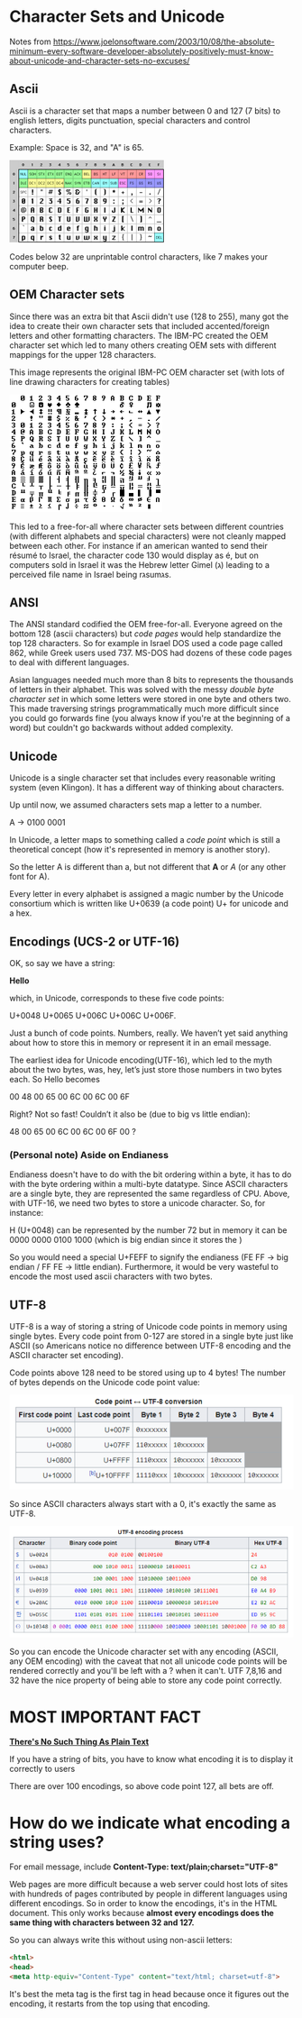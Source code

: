 # Character Sets and Unicode

Notes from https://www.joelonsoftware.com/2003/10/08/the-absolute-minimum-every-software-developer-absolutely-positively-must-know-about-unicode-and-character-sets-no-excuses/

## Ascii

Ascii is a character set that maps a number between 0 and 127 (7 bits) to english letters, digits punctuation, special characters and control characters.

Example: Space is 32, and "A" is 65.

![image info](./images/ascii.webp)

Codes below 32 are unprintable control characters, like 7 makes your computer beep.

## OEM Character sets

Since there was an extra bit that Ascii didn't use (128 to 255), many got the idea to create their own character sets that included accented/foreign letters and other formatting characters. The IBM-PC created the OEM character set which led to many others creating OEM sets with different mappings for the upper 128 characters.

This image represents the original IBM-PC OEM character set (with lots of line drawing characters for creating tables)

![image info](./images/oem.webp)

This led to a free-for-all where character sets between different countries (with different alphabets and special characters) were not cleanly mapped between each other. For instance if an american wanted to send their résumé to Israel, the character code 130 would display as é, but on computers sold in Israel it was the Hebrew letter Gimel (ג) leading to a perceived file name in Israel being  rגsumגs.

## ANSI

The ANSI standard codified the OEM free-for-all. Everyone agreed on the bottom 128 (ascii characters) but <i>code pages</i> would help standardize the top 128 characters. So for example in Israel DOS used a code page called 862, while Greek users used 737. MS-DOS had dozens of these code pages to deal with different languages. 

Asian languages needed much more than 8 bits to represents the thousands of letters in their alphabet. This was solved with the messy <i>double byte character set</i> in which some letters were stored in one byte and others two. This made traversing strings programmatically much more difficult since you could go forwards fine (you always know if you're at the beginning of a word) but couldn't go backwards without added complexity. 

## Unicode 

Unicode is a single character set that includes every reasonable writing system (even Klingon). It has a different way of thinking about characters.

Up until now, we assumed characters sets map a letter to a number.

A -> 0100 0001

In Unicode, a letter maps to something called a <i>code point</i> which is still a theoretical concept (how it's represented in memory is another story).

So the letter A is different than a, but not different that <b>A</b> or <i>A</i> (or any other font for A). 

Every letter in every alphabet is assigned a magic number by the Unicode consortium which is written like U+0639 (a code point) U+ for unicode and a hex.

## Encodings (UCS-2 or UTF-16)

OK, so say we have a string:

<b>Hello</b>

which, in Unicode, corresponds to these five code points:

U+0048 U+0065 U+006C U+006C U+006F.

Just a bunch of code points. Numbers, really. We haven’t yet said anything about how to store this in memory or represent it in an email message.

The earliest idea for Unicode encoding(UTF-16), which led to the myth about the two bytes, was, hey, let’s just store those numbers in two bytes each. So Hello becomes

00 48 00 65 00 6C 00 6C 00 6F

Right? Not so fast! Couldn’t it also be (due to big vs little endian):

48 00 65 00 6C 00 6C 00 6F 00 ?

### (Personal note) Aside on Endianess

Endianess doesn't have to do with the bit ordering within a byte, it has to do with the byte ordering within a multi-byte datatype. Since ASCII characters are a single byte, they are represented the same regardless of CPU. Above, with UTF-16, we need two bytes to store a unicode character. So, for instance:

H (U+0048) can be represented by the number 72 but in memory it can be 0000 0000 0100 1000 (which is big endian since it stores the ) 

So you would need a special U+FEFF to signify the endianess (FE FF -> big endian / FF FE -> little endian). Furthermore, it would be very wasteful to encode the most used ascii characters with two bytes. 

## UTF-8

UTF-8 is a way of storing a string of Unicode code points in memory using single bytes. Every code point from 0-127 are stored in a single byte just like ASCII (so Americans notice no difference between UTF-8 encoding and the ASCII character set encoding). 

Code points above 128 need to be stored using up to 4 bytes! The number of bytes depends on the Unicode code point value:

![image info](./images/utf8.png)

So since ASCII characters always start with a 0, it's exactly the same as UTF-8.

![image info](./images/utf8_example.png)

So you can encode the Unicode character set with any encoding (ASCII, any OEM encoding) with the caveat that not all unicode code points will be rendered correctly and you'll be left with a ? when it can't. UTF 7,8,16 and 32 have the nice property of being able to store any code point correctly.

# MOST IMPORTANT FACT

<b><u>There's No Such Thing As Plain Text</u></b>

If you have a string of bits, you have to know what encoding it is to display it correctly to users

There are over 100 encodings, so above code point 127, all bets are off. 

# How do we indicate what encoding a string uses?

For email message, include <b> Content-Type: text/plain;charset="UTF-8" </b>

Web pages are more difficult because a web server could host lots of sites with hundreds of pages contributed by people in different languages using different encodings. So in order to know the encodings, it's in the HTML document. This only works because <b> almost every encodings does the same thing with characters between 32 and 127.</b> 

So you can always write this without using non-ascii letters:

```html
<html>
<head>
<meta http-equiv="Content-Type" content="text/html; charset=utf-8">
```

It's best the meta tag is the first tag in head because once it figures out the encoding, it restarts from the top using that encoding.